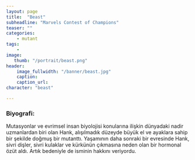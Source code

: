 ```yaml
---
layout: page
title:  "Beast"
subheadline: "Marvels Contest of Champions"
teaser: ""
categories:
    - mutant
tags:
    -
image:
   thumb: "/portrait/beast.png"
header:
    image_fullwidth: "/banner/beast.jpg"
    caption: 
    caption_url:    
character: "beast"

---
```


### Biyografi:

Mutasyonlar ve evrimsel insan biyolojisi konularına ilişkin dünyadaki nadir uzmanlardan biri olan Hank, alışılmadık düzeyde büyük el ve ayaklara sahip bir şekilde doğmuş bir mutanttı. Yaşamının daha sonraki bir evresinde Hank, sivri dişler, sivri kulaklar ve kürkünün çıkmasına neden olan bir hormonal özüt aldı. Artık bedeniyle de isminin hakkını veriyordu.

